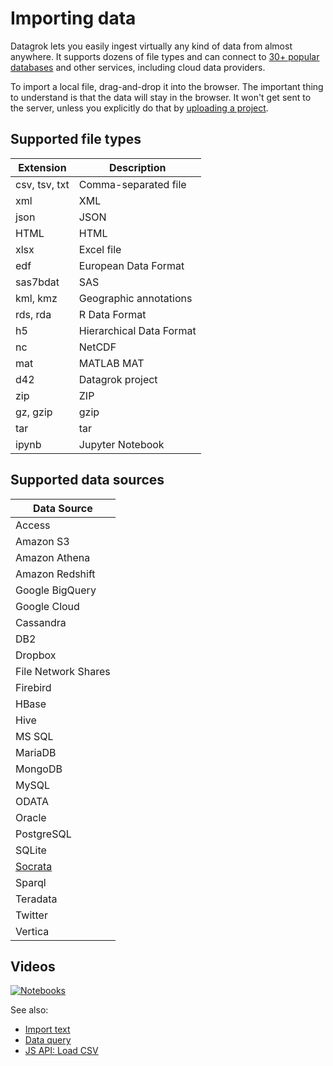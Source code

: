 <!-- TITLE: Importing data -->
<!-- SUBTITLE: -->

# Importing data

Datagrok lets you easily ingest virtually any kind of data from almost anywhere. It supports dozens of file types and
can connect to [30+ popular databases](data-connection.md#connectors) and other services, including cloud data
providers.

To import a local file, drag-and-drop it into the browser. The important thing to understand is that the data will stay
in the browser. It won't get sent to the server, unless you explicitly do that
by [uploading a project](../datagrok/project.md#uploading-a-project).

## Supported file types

| Extension     | Description              |
|---------------|--------------------------|
| csv, tsv, txt | Comma-separated file     |
| xml           | XML                      |
| json          | JSON                     |
| HTML          | HTML                     |
| xlsx          | Excel file               |
| edf           | European Data Format     |
| sas7bdat      | SAS                      |
| kml, kmz      | Geographic annotations   |
| rds, rda      | R Data Format            |
| h5            | Hierarchical Data Format |
| nc            | NetCDF                   |
| mat           | MATLAB MAT               |
| d42           | Datagrok project         |
| zip           | ZIP                      |
| gz, gzip      | gzip                     |
| tar           | tar                      |
| ipynb         | Jupyter Notebook         |

## Supported data sources

| Data Source                      |
|----------------------------------|
| Access                           |
| Amazon S3                        |
| Amazon Athena                    |
| Amazon Redshift                  |
| Google BigQuery                  |
| Google Cloud                     |
| Cassandra                        |
| DB2                              |
| Dropbox                          |
| File Network Shares              |
| Firebird                         |
| HBase                            |
| Hive                             |
| MS SQL                           |
| MariaDB                          |
| MongoDB                          |
| MySQL                            |
| ODATA                            |
| Oracle                           |
| PostgreSQL                       |
| SQLite                           |
| [Socrata](edit-socrata-query.md) |
| Sparql                           |
| Teradata                         |
| Twitter                          |
| Vertica                          |

## Videos

[![Notebooks](../uploads/youtube/data_access.png "Open on Youtube")](https://www.youtube.com/watch?v=dKrCk38A1m8&t=336s)

See also:

* [Import text](import-text.md)
* [Data query](data-query.md)
* [JS API: Load CSV](https://public.datagrok.ai/js/samples/data-access/load-csv)
